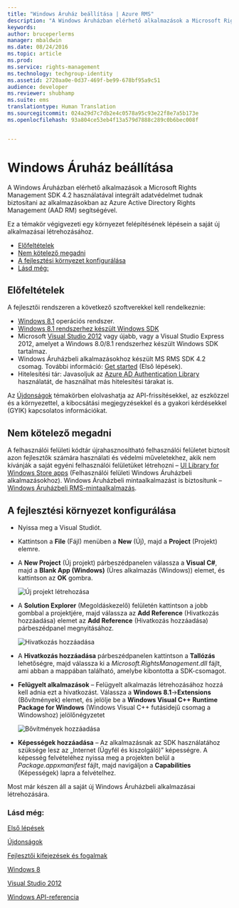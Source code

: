 ```yaml
---
title: "Windows Áruház beállítása | Azure RMS"
description: "A Windows Áruházban elérhető alkalmazások a Microsoft Rights Management SDK 4.2 használatával integrált adatvédelmet tudnak biztosítani az alkalmazásokban."
keywords: 
author: bruceperlerms
manager: mbaldwin
ms.date: 08/24/2016
ms.topic: article
ms.prod: 
ms.service: rights-management
ms.technology: techgroup-identity
ms.assetid: 2720aa0e-0d37-469f-be99-678bf95a9c51
audience: developer
ms.reviewer: shubhamp
ms.suite: ems
translationtype: Human Translation
ms.sourcegitcommit: 024a29d7c7db2e4c0578a95c93e22f8e7a5b173e
ms.openlocfilehash: 93a804ce53eb4f13a579d7888c289c0b6bec008f


---
```


# Windows Áruház beállítása

A Windows Áruházban elérhető alkalmazások a Microsoft Rights Management SDK 4.2 használatával integrált adatvédelmet tudnak biztosítani az alkalmazásokban az Azure Active Directory Rights Management (AAD RM) segítségével.

Ez a témakör végigvezeti egy környezet felépítésének lépésein a saját új alkalmazásai létrehozásához.

-   [Előfeltételek](#prerequisites)
-   [Nem kötelező megadni](#optional)
-   [A fejlesztési környezet konfigurálása](#configuring-your-development-environment)
-   [Lásd még:](#see-also)

## Előfeltételek


A fejlesztői rendszeren a következő szoftverekkel kell rendelkeznie:

-   [Windows 8.1](http://windows.microsoft.com/en-US/windows-8/meet) operációs rendszer.
-   [Windows 8.1 rendszerhez készült Windows SDK](https://msdn.microsoft.com/windows/desktop/bg162891.aspx)
-   Microsoft [Visual Studio 2012](http://www.microsoft.com/visualstudio/eng/products/visual-studio-overview) vagy újabb, vagy a Visual Studio Express 2012, amelyet a Windows 8.0/8.1 rendszerhez készült Windows SDK tartalmaz.
-   Windows Áruházbeli alkalmazásokhoz készült MS RMS SDK 4.2 csomag. További információ: [Get started](get-started.md) (Első lépések).
-   Hitelesítési tár: Javasoljuk az [Azure AD Authentication Library](https://msdn.microsoft.com/en-us/library/jj573266.aspx) használatát, de használhat más hitelesítési tárakat is.

Az [Újdonságok](release-notes.md) témakörben elolvashatja az API-frissítésekkel, az eszközzel és a környezettel, a kibocsátási megjegyzésekkel és a gyakori kérdésekkel (GYIK) kapcsolatos információkat.

## Nem kötelező megadni

A felhasználói felületi kódtár újrahasznosítható felhasználói felületet biztosít azon fejlesztők számára használati és védelmi műveletekhez, akik nem kívánják a saját egyéni felhasználói felületüket létrehozni – [UI Library for Windows Store apps](https://github.com/AzureAD/rms-sdk-ui-for-windowsstore) (Felhasználói felületi Windows Áruházbeli alkalmazásokhoz). Windows Áruházbeli mintaalkalmazást is biztosítunk – [Windows Áruházbeli RMS-mintaalkalmazás](https://github.com/AzureADSamples/rms-samples-for-windowsstore).

## A fejlesztési környezet konfigurálása


-   Nyissa meg a Visual Studiót.
-   Kattintson a **File** (Fájl) menüben a **New** (Új), majd a **Project** (Projekt) elemre.
-   A **New Project** (Új projekt) párbeszédpanelen válassza a **Visual C\#**, majd a **Blank App (Windows)** (Üres alkalmazás (Windows)) elemet, és kattintson az **OK** gombra.

    ![Új projekt létrehozása](../media/winrtsetup-newproj.png)

-   A **Solution Explorer** (Megoldáskezelő) felületén kattintson a jobb gombbal a projektjére, majd válassza az **Add Reference** (Hivatkozás hozzáadása) elemet az **Add Reference** (Hivatkozás hozzáadása) párbeszédpanel megnyitásához.

    ![Hivatkozás hozzáadása](../media/winrtsetup-addref.png)

-   A **Hivatkozás hozzáadása** párbeszédpanelen kattintson a **Tallózás** lehetőségre, majd válassza ki a *Microsoft.RightsManagement.dll* fájlt, ami abban a mappában található, amelybe kibontotta a SDK-csomagot.
-   **Felügyelt alkalmazások** – Felügyelt alkalmazás létrehozásához hozzá kell adnia ezt a hivatkozást. Válassza a **Windows 8.1**-&gt;**Extensions** (Bővítmények) elemet, és jelölje be a **Windows Visual C++ Runtime Package for Windows** (Windows Visual C++ futásidejű csomag a Windowshoz) jelölőnégyzetet

    ![Bővítmények hozzáadása](../media/winrtsetup-refmngr.png)

-   **Képességek hozzáadása** – Az alkalmazásnak az SDK használatához szüksége lesz az „Internet (Ügyfél és kiszolgáló)” képességre. A képesség felvételéhez nyissa meg a projekten belül a *Package.appxmanifest* fájlt, majd navigáljon a **Capabilities** (Képességek) lapra a felvételhez.

Most már készen áll a saját új Windows Áruházbeli alkalmazásai létrehozására.

### Lásd még:

[Első lépések](get-started.md)

[Újdonságok](release-notes.md)

[Fejlesztői kifejezések és fogalmak](core-concepts.md)

[Windows 8](http://windows.microsoft.com/en-US/windows-8/meet)

[Visual Studio 2012](http://www.microsoft.com/visualstudio/eng/products/visual-studio-overview)

[Windows API-referencia](/rights-management/sdk/4.2/api/winrt/Microsoft.RightsManagement)



<!--HONumber=Aug16_HO4-->


